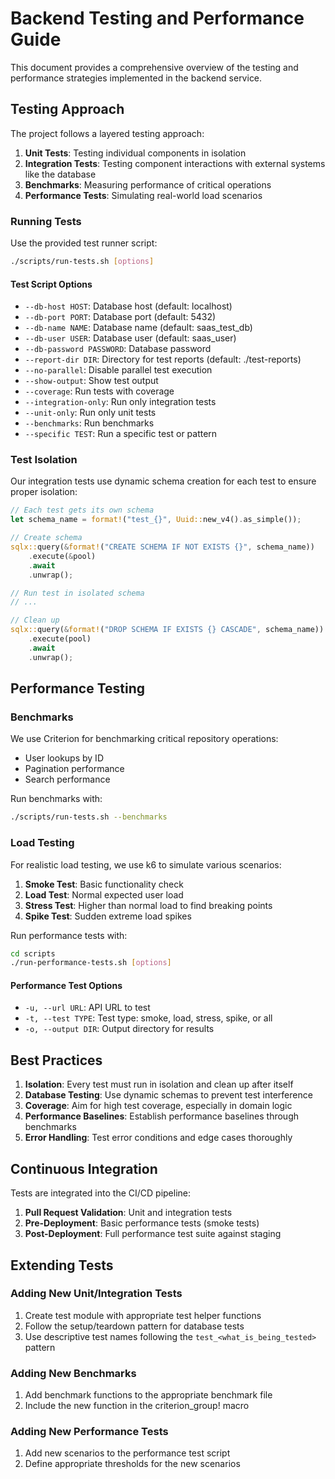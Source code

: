 # Backend Testing and Performance Guide

This document provides a comprehensive overview of the testing and performance strategies implemented in the backend service.

## Testing Approach

The project follows a layered testing approach:

1. **Unit Tests**: Testing individual components in isolation
2. **Integration Tests**: Testing component interactions with external systems like the database
3. **Benchmarks**: Measuring performance of critical operations
4. **Performance Tests**: Simulating real-world load scenarios

### Running Tests

Use the provided test runner script:

```bash
./scripts/run-tests.sh [options]
```

#### Test Script Options

- `--db-host HOST`: Database host (default: localhost)
- `--db-port PORT`: Database port (default: 5432)
- `--db-name NAME`: Database name (default: saas_test_db)
- `--db-user USER`: Database user (default: saas_user)
- `--db-password PASSWORD`: Database password
- `--report-dir DIR`: Directory for test reports (default: ./test-reports)
- `--no-parallel`: Disable parallel test execution
- `--show-output`: Show test output
- `--coverage`: Run tests with coverage
- `--integration-only`: Run only integration tests
- `--unit-only`: Run only unit tests
- `--benchmarks`: Run benchmarks
- `--specific TEST`: Run a specific test or pattern

### Test Isolation

Our integration tests use dynamic schema creation for each test to ensure proper isolation:

```rust
// Each test gets its own schema
let schema_name = format!("test_{}", Uuid::new_v4().as_simple());

// Create schema
sqlx::query(&format!("CREATE SCHEMA IF NOT EXISTS {}", schema_name))
    .execute(&pool)
    .await
    .unwrap();

// Run test in isolated schema
// ...

// Clean up
sqlx::query(&format!("DROP SCHEMA IF EXISTS {} CASCADE", schema_name))
    .execute(pool)
    .await
    .unwrap();
```

## Performance Testing

### Benchmarks

We use Criterion for benchmarking critical repository operations:
- User lookups by ID
- Pagination performance
- Search performance

Run benchmarks with:

```bash
./scripts/run-tests.sh --benchmarks
```

### Load Testing

For realistic load testing, we use k6 to simulate various scenarios:

1. **Smoke Test**: Basic functionality check
2. **Load Test**: Normal expected user load
3. **Stress Test**: Higher than normal load to find breaking points
4. **Spike Test**: Sudden extreme load spikes

Run performance tests with:

```bash
cd scripts
./run-performance-tests.sh [options]
```

#### Performance Test Options

- `-u, --url URL`: API URL to test
- `-t, --test TYPE`: Test type: smoke, load, stress, spike, or all
- `-o, --output DIR`: Output directory for results

## Best Practices

1. **Isolation**: Every test must run in isolation and clean up after itself
2. **Database Testing**: Use dynamic schemas to prevent test interference
3. **Coverage**: Aim for high test coverage, especially in domain logic
4. **Performance Baselines**: Establish performance baselines through benchmarks
5. **Error Handling**: Test error conditions and edge cases thoroughly

## Continuous Integration

Tests are integrated into the CI/CD pipeline:

1. **Pull Request Validation**: Unit and integration tests
2. **Pre-Deployment**: Basic performance tests (smoke tests)
3. **Post-Deployment**: Full performance test suite against staging

## Extending Tests

### Adding New Unit/Integration Tests

1. Create test module with appropriate test helper functions
2. Follow the setup/teardown pattern for database tests
3. Use descriptive test names following the `test_<what_is_being_tested>` pattern

### Adding New Benchmarks

1. Add benchmark functions to the appropriate benchmark file
2. Include the new function in the criterion_group! macro

### Adding New Performance Tests

1. Add new scenarios to the performance test script
2. Define appropriate thresholds for the new scenarios

